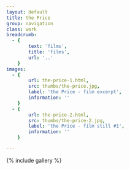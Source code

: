 ```yaml
---
layout: default
title: the Price
group: navigation
class: work
breadcrumb:
  - {
  		text: 'films',
  		title: 'films',
  		url: '..'
	}
images:
  - {
		url: the-price-1.html, 
		src: thumbs/the-price.jpg,
		label: 'the Price - film excerpt',
		information: ''
	}
  - {
		url: the-price-2.html, 
		src: thumbs/the-price-2.jpg,
		label: 'the Price - film still #1',
		information: ''
	}

---
```


{% include gallery %}
